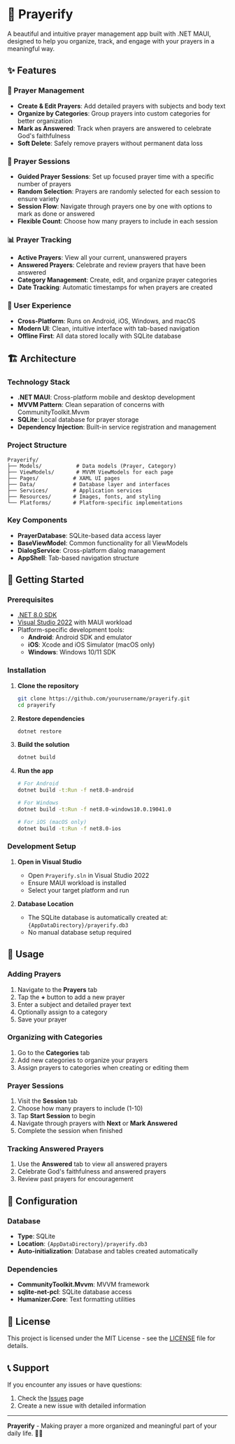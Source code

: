 # 🙏 Prayerify

A beautiful and intuitive prayer management app built with .NET MAUI, designed to help you organize, track, and engage with your prayers in a meaningful way.

## ✨ Features

### 📝 Prayer Management
- **Create & Edit Prayers**: Add detailed prayers with subjects and body text
- **Organize by Categories**: Group prayers into custom categories for better organization
- **Mark as Answered**: Track when prayers are answered to celebrate God's faithfulness
- **Soft Delete**: Safely remove prayers without permanent data loss

### 🎯 Prayer Sessions
- **Guided Prayer Sessions**: Set up focused prayer time with a specific number of prayers
- **Random Selection**: Prayers are randomly selected for each session to ensure variety
- **Session Flow**: Navigate through prayers one by one with options to mark as done or answered
- **Flexible Count**: Choose how many prayers to include in each session

### 📊 Prayer Tracking
- **Active Prayers**: View all your current, unanswered prayers
- **Answered Prayers**: Celebrate and review prayers that have been answered
- **Category Management**: Create, edit, and organize prayer categories
- **Date Tracking**: Automatic timestamps for when prayers are created

### 🎨 User Experience
- **Cross-Platform**: Runs on Android, iOS, Windows, and macOS
- **Modern UI**: Clean, intuitive interface with tab-based navigation
- **Offline First**: All data stored locally with SQLite database

## 🏗️ Architecture

### Technology Stack
- **.NET MAUI**: Cross-platform mobile and desktop development
- **MVVM Pattern**: Clean separation of concerns with CommunityToolkit.Mvvm
- **SQLite**: Local database for prayer storage
- **Dependency Injection**: Built-in service registration and management

### Project Structure
```
Prayerify/
├── Models/           # Data models (Prayer, Category)
├── ViewModels/       # MVVM ViewModels for each page
├── Pages/           # XAML UI pages
├── Data/            # Database layer and interfaces
├── Services/        # Application services
├── Resources/       # Images, fonts, and styling
└── Platforms/       # Platform-specific implementations
```

### Key Components
- **PrayerDatabase**: SQLite-based data access layer
- **BaseViewModel**: Common functionality for all ViewModels
- **DialogService**: Cross-platform dialog management
- **AppShell**: Tab-based navigation structure

## 🚀 Getting Started

### Prerequisites
- [.NET 8.0 SDK](https://dotnet.microsoft.com/download/dotnet/8.0)
- [Visual Studio 2022](https://visualstudio.microsoft.com/) with MAUI workload
- Platform-specific development tools:
  - **Android**: Android SDK and emulator
  - **iOS**: Xcode and iOS Simulator (macOS only)
  - **Windows**: Windows 10/11 SDK

### Installation

1. **Clone the repository**
   ```bash
   git clone https://github.com/yourusername/prayerify.git
   cd prayerify
   ```

2. **Restore dependencies**
   ```bash
   dotnet restore
   ```

3. **Build the solution**
   ```bash
   dotnet build
   ```

4. **Run the app**
   ```bash
   # For Android
   dotnet build -t:Run -f net8.0-android
   
   # For Windows
   dotnet build -t:Run -f net8.0-windows10.0.19041.0
   
   # For iOS (macOS only)
   dotnet build -t:Run -f net8.0-ios
   ```

### Development Setup

1. **Open in Visual Studio**
   - Open `Prayerify.sln` in Visual Studio 2022
   - Ensure MAUI workload is installed
   - Select your target platform and run

2. **Database Location**
   - The SQLite database is automatically created at: `{AppDataDirectory}/prayerify.db3`
   - No manual database setup required

## 📱 Usage

### Adding Prayers
1. Navigate to the **Prayers** tab
2. Tap the **+** button to add a new prayer
3. Enter a subject and detailed prayer text
4. Optionally assign to a category
5. Save your prayer

### Organizing with Categories
1. Go to the **Categories** tab
2. Add new categories to organize your prayers
3. Assign prayers to categories when creating or editing them

### Prayer Sessions
1. Visit the **Session** tab
2. Choose how many prayers to include (1-10)
3. Tap **Start Session** to begin
4. Navigate through prayers with **Next** or **Mark Answered**
5. Complete the session when finished

### Tracking Answered Prayers
1. Use the **Answered** tab to view all answered prayers
2. Celebrate God's faithfulness and answered prayers
3. Review past prayers for encouragement

## 🔧 Configuration

### Database
- **Type**: SQLite
- **Location**: `{AppDataDirectory}/prayerify.db3`
- **Auto-initialization**: Database and tables created automatically

### Dependencies
- **CommunityToolkit.Mvvm**: MVVM framework
- **sqlite-net-pcl**: SQLite database access
- **Humanizer.Core**: Text formatting utilities

## 📄 License

This project is licensed under the MIT License - see the [LICENSE](Prayerify/LICENSE.txt) file for details.

## 📞 Support

If you encounter any issues or have questions:

1. Check the [Issues](https://github.com/parkercrook/prayerify/issues) page
2. Create a new issue with detailed information

---

**Prayerify** - Making prayer a more organized and meaningful part of your daily life. 🙏✨
